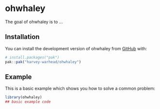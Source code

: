 
# ohwhaley

<!-- badges: start -->
<!-- badges: end -->

The goal of ohwhaley is to ...

## Installation

You can install the development version of ohwhaley from [GitHub](https://github.com/) with:

``` r
# install.packages("pak")
pak::pak("harvey-warhead/ohwhaley")
```

## Example

This is a basic example which shows you how to solve a common problem:

``` r
library(ohwhaley)
## basic example code
```

